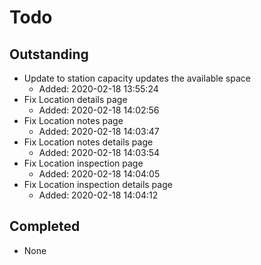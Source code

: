 # Todo

## Outstanding

- Update to station capacity updates the available space
  -  Added: 2020-02-18 13:55:24
- Fix Location details page
  - Added: 2020-02-18 14:02:56
- Fix Location notes page
  - Added: 2020-02-18 14:03:47
- Fix Location notes details page
  - Added: 2020-02-18 14:03:54
- Fix Location inspection page
  - Added: 2020-02-18 14:04:05
- Fix Location inspection details page
  - Added: 2020-02-18 14:04:12

## Completed

- None
